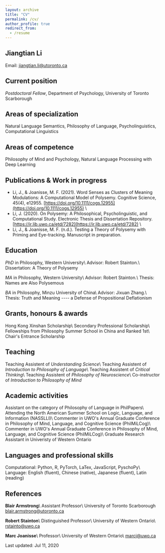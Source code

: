 ```yaml
---
layout: archive
title: "CV"
permalink: /cv/
author_profile: true
redirect_from:
  - /resume
---
```


## Jiangtian Li
Email: [jiangtian.li@utoronto.ca](mailto:jiangtian.li@utoronto.ca)

## Current position 

*Postdoctoral Fellow*, Department of Psychology, University of Toronto Scarborough

## Areas of specialization 

Natural Language Semantics, Philosophy of Language, Psycholinguistics, Computational Linguistics


## Areas of competence 

Philosophy of Mind and Psychology, Natural Language Processing with Deep
Learning

## Publications & Work in progress 
* Li, J., & Joanisse, M. F. (2021). Word Senses as Clusters of Meaning Modulations: A Computational Model of Polysemy. Cognitive Science, 45(4), e12955. [https://doi.org/10.1111/cogs.12955](https://doi.org/10.1111/cogs.12955) \\
* Li, J. (2020). On Polysemy: A Philosophical, Psycholinguistic, and Computational Study. Electronic Thesis and Dissertation Repository. [https://ir.lib.uwo.ca/etd/7282](https://ir.lib.uwo.ca/etd/7282) \\
* Li, J., & Joanisse, M. F. (n.d.). Testing a Theory of Polysemy with Priming and Eye-tracking. Manuscript in preparation.

## Education 

*PhD* in Philosophy, Western University\\
Advisor: Robert Stainton.\\
Dissertation: A Theory of Polysemy

*MA* in Philosophy, Western University\\
Advisor: Robert Stainton.\\
Thesis: Names are Also Polysemous

*BA* in Philosophy, Minzu University of China\\
Advisor: Jixuan Zhang.\\
Thesis: Truth and Meaning ---- a Defense of Propositional Deflationism

## Grants, honours & awards 

Hong Kong Xinshan Scholarship\\
Secondary Professional Scholarship\\
Fellowships from Philosophy Summer School in China and Ranked 1st\\
Chair's Entrance Scholarship

## Teaching 

Teaching Assistent of *Understanding Science*\\
Teaching Assistent of *Introduction to Philosophy of Language*\\
Teaching Assistent of *Critical Thinking*\\
Teaching Assistent of *Philosophy of Neuroscience*\\
Co-instructor of *Introduction to Philosophy of Mind*

## Academic activities 

Assistant on the category of Philosophy of Language in PhilPapers\\
Attending the North American Summer School on Logic, Language, and Information (NASSLLI)\\
Commenter in UWO's Annual Graduate Conference in Philosophy of Mind, Language, and Cognitive Science (PhilMiLCog)\\
Commenter in UWO's Annual Graduate Conference in Philosophy of Mind, Language, and Cognitive Science (PhilMiLCog)\\
Graduate Research Assistant in Univeristy of Western Ontario

## Languages and professional skills 

Computational: Python, R, PyTorch, LaTex, JavaScript, PyschoPy\\
Language: English (fluent), Chinese (native), Japanese (fluent), Latin (reading)

## References 

**Blair Armstrong**\\
Assistant Professor\\
University of Toronto Scarborough 
[blair.armstrong@utoronto.ca](mailto:blair.armstrong@utoronto.ca)

**Robert Stainton**\\
Distinguished Professor\\
University of Western Ontario\\
[rstainto@uwo.ca](mailto:rstainto@uwo.ca)

**Marc Joanisse**\\
Professor\\
University of Western Ontario\\
[marcj@uwo.ca](mailto:marcj@uwo.ca)

Last updated: Jul 11, 2020
